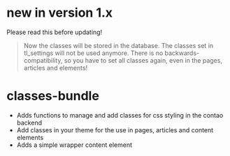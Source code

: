 # new in version 1.x

Please read this before updating!

> Now the classes will be stored in the database. The classes set in tl_settings will not be used anymore. There is no backwards-compatibility, so you have to set all classes again, even in the pages, articles and elements!

# classes-bundle

-   Adds functions to manage and add classes for css styling in the contao backend
-   Add classes in your theme for the use in pages, articles and content elements
-   Adds a simple wrapper content element
